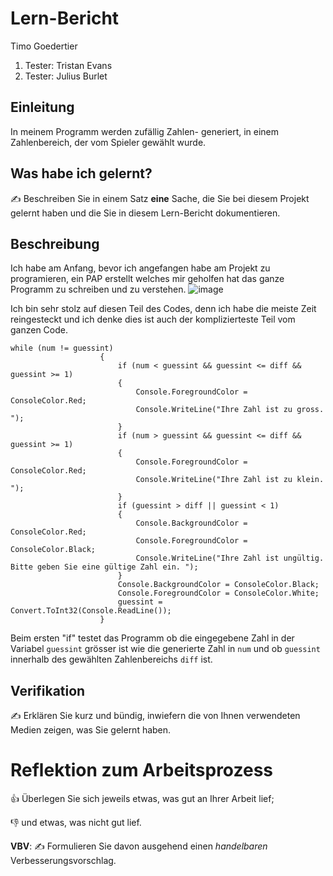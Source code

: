 # Lern-Bericht
Timo Goedertier
1. Tester: Tristan Evans
2. Tester: Julius Burlet

## Einleitung

In meinem Programm werden zufällig Zahlen- generiert, in einem Zahlenbereich, der vom Spieler gewählt wurde. 

## Was habe ich gelernt?

✍️ Beschreiben Sie in einem Satz **eine** Sache, die Sie bei diesem Projekt gelernt haben und die Sie in diesem Lern-Bericht dokumentieren.

## Beschreibung

Ich habe am Anfang, bevor ich angefangen habe am Projekt zu programieren, ein PAP erstellt welches mir geholfen hat das ganze Programm zu schreiben und zu verstehen.
![image](https://user-images.githubusercontent.com/110891995/186114469-ca121daf-4013-4dfc-82f9-98bb753c76b5.png)


Ich bin sehr stolz auf diesen Teil des Codes, denn ich habe die meiste Zeit reingesteckt und ich denke dies ist auch der komplizierteste Teil vom ganzen Code.

```
while (num != guessint)
                    {
                        if (num < guessint && guessint <= diff && guessint >= 1)
                        {
                            Console.ForegroundColor = ConsoleColor.Red;
                            Console.WriteLine("Ihre Zahl ist zu gross. ");
                        }
                        if (num > guessint && guessint <= diff && guessint >= 1)
                        {
                            Console.ForegroundColor = ConsoleColor.Red;
                            Console.WriteLine("Ihre Zahl ist zu klein. ");
                        }
                        if (guessint > diff || guessint < 1) 
                        {
                            Console.BackgroundColor = ConsoleColor.Red;
                            Console.ForegroundColor = ConsoleColor.Black;
                            Console.WriteLine("Ihre Zahl ist ungültig. Bitte geben Sie eine gültige Zahl ein. ");
                        }
                        Console.BackgroundColor = ConsoleColor.Black;
                        Console.ForegroundColor = ConsoleColor.White;
                        guessint = Convert.ToInt32(Console.ReadLine());
                    }
```
Beim ersten "if" testet das Programm ob die eingegebene Zahl in der Variabel ``guessint`` grösser ist wie die generierte Zahl in ``num`` und ob ``guessint`` innerhalb des gewählten Zahlenbereichs ``diff`` ist.

## Verifikation

✍️ Erklären Sie kurz und bündig, inwiefern die von Ihnen verwendeten Medien zeigen, was Sie gelernt haben.

# Reflektion zum Arbeitsprozess

👍 Überlegen Sie sich jeweils etwas, was gut an Ihrer Arbeit lief; 

👎 und etwas, was nicht gut lief.

**VBV**: ✍️ Formulieren Sie davon ausgehend einen *handelbaren* Verbesserungsvorschlag.
